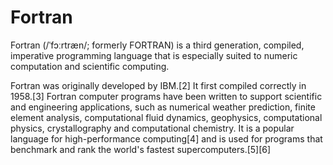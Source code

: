 
Fortran
=======


Fortran (/ˈfɔːrtræn/; formerly FORTRAN) is a third generation, compiled, imperative programming language that is especially suited to numeric computation and scientific computing.


Fortran was originally developed by IBM.[2] It first compiled correctly in 1958.[3] Fortran computer programs have been written to support scientific and engineering applications, such as numerical weather prediction, finite element analysis, computational fluid dynamics, geophysics, computational physics, crystallography and computational chemistry. It is a popular language for high-performance computing[4] and is used for programs that benchmark and rank the world's fastest supercomputers.[5][6]
